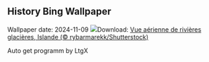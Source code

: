 ## History Bing Wallpaper
Wallpaper date: 2024-11-09
![](https://www.bing.com/th?id=OHR.GlacialRivers_FR-CA0752665612_UHD.jpg&w=1000)Download: [Vue aérienne de rivières glacières, Islande (© rybarmarekk/Shutterstock)](https://www.bing.com/th?id=OHR.GlacialRivers_FR-CA0752665612_UHD.jpg)

Auto get programm by LtgX
